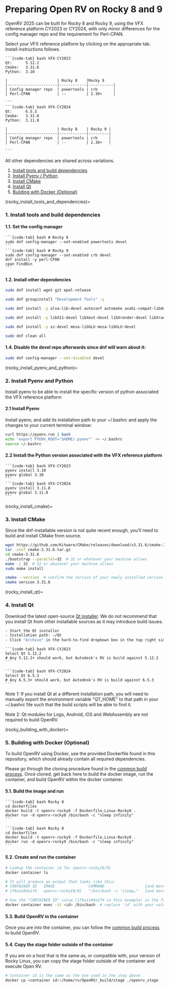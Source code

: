 # Preparing Open RV on Rocky 8 and 9

OpenRV 2025 can be built for Rocky 8 and Rocky 9, using the VFX reference platform CY2023 or CY2024, with only minor differences for the config manager repo and the requirement for Perl-CPAN.

Select your VFX reference platform by clicking on the appropriate tab. Install instructions follows.

````{tabs}
```{code-tab} bash VFX-CY2023
Qt:      5.12.2
Cmake:   3.31.6
Python:  3.10

|                      | Rocky 8    |Rocky 9 
|----------------------|------------|-----------|
| Config manager repo  | powertools | crb       |
| Perl-CPAN            | --         | 2.36+     |

```
```{code-tab} bash VFX-CY2024
Qt:      6.5.3
Cmake:   3.31.6
Python:  3.11.8

|                      | Rocky 8    | Rocky 9 |
|----------------------|------------|---------|
| Config manager repo  | powertools | crb     |
| Perl-CPAN            | --         | 2.36+   |

```
````



All other dependencies are shared across variations.

1. [Install tools and build dependencies](rocky_install_tools_and_dependencies)
2. [Install Pyenv / Python](rocky_install_pyenv_and_python)
3. [Install CMake](rocky_install_cmake)
4. [Install Qt](rocky_install_qt)
5. [Building with Docker (Optional)](rocky_building_with_docker)


(rocky_install_tools_and_dependencies)=
### 1. Install tools and build dependencies

#### 1.1. Set the config manager

````{tabs}
```{code-tab} bash # Rocky 8
sudo dnf config-manager --set-enabled powertools devel
```
```{code-tab} bash # Rocky 9
sudo dnf config-manager --set-enabled crb devel
dnf install -y perl-CPAN
cpan FindBin
```
````

#### 1.2. Install other dependencies
```bash
sudo dnf install wget git epel-release
```
```bash
sudo dnf groupinstall "Development Tools" -y
```
```bash
sudo dnf install -y alsa-lib-devel autoconf automake avahi-compat-libdns_sd-devel bison bzip2-devel cmake-gui curl-devel flex gcc gcc-c++ git libXcomposite libXi-devel libaio-devel libffi-devel nasm ncurses-devel nss libtool libxkbcommon libXcomposite libXdamage libXrandr libXtst libXcursor mesa-libOSMesa mesa-libOSMesa-devel meson openssl-devel patch pulseaudio-libs pulseaudio-libs-glib2 ocl-icd ocl-icd-devel opencl-headers qt5-qtbase-devel readline-devel sqlite-devel systemd-devel tcl-devel tcsh tk-devel yasm zip zlib-devel wget patchelf pcsc-lite libxkbfile perl-IPC-Cmd
```
```bash
sudo dnf install -y libX11-devel libXext-devel libXrender-devel libXrandr-devel libXcursor-devel libXi-devel libXxf86vm-devel libxkbcommon-devel
```
```bash
sudo dnf install -y xz-devel mesa-libGLU mesa-libGLU-devel
```
```bash
sudo dnf clean all
```

#### 1.4. Disable the devel repo afterwards since dnf will warn about it:
```bash
sudo dnf config-manager --set-disabled devel
```

(rocky_install_pyenv_and_python)=
### 2. Install Pyenv and Python

Install pyenv to be able to install the specific version of python associated the VFX reference platform

#### 2.1 Install Pyenv

Install pyenv, and add its installation path to your ~/.bashrc and apply the changes to your current terminal window:

```bash
curl https://pyenv.run | bash
echo 'export PYENV_ROOT="$HOME/.pyenv"' >> ~/.bashrc
source ~/.bashrc
```



#### 2.2 Install the Python version associated with the VFX reference platform
````{tabs}
```{code-tab} bash VFX-CY2023
pyenv install 3.10
pyenv global 3.10
```
```{code-tab} bash VFX-CY2024
pyenv install 3.11.8
pyenv global 3.11.8
```
````


(rocky_install_cmake)=
### 3. Install CMake

Since the dnf-installable version is not quite recent enough, you'll need to build and install CMake from source.

```bash
wget https://github.com/Kitware/CMake/releases/download/v3.31.6/cmake-3.31.6.tar.gz
tar -zxvf cmake-3.31.6.tar.gz
cd cmake-3.31.6
./bootstrap --parallel=32  # 32 or whatever your machine allows
make -j 32  # 32 or whatever your machine allows
sudo make install

cmake --version  # confirm the version of your newly installed version of CMake
cmake version 3.31.6
```

(rocky_install_qt)=
### 4. Install Qt

Download the latest open-source [Qt installer](https://www.qt.io/download-open-source). We do not recommend that you install Qt from other installable sources as it may introduce build issues.

```bash
- Start the Qt installer
- Installation path: ~/Qt
- Click "Archive" in the hard-to-find dropbown box in the top right side of the window
```

````{tabs}
```{code-tab} bash VFX-CY2023
Select Qt 5.12.2
# Any 5.12.2+ should work, but Autodesk's RV is build against 5.12.2
```

```{code-tab} bash VFX-CY2024
Select Qt 6.5.3
# Any 6.5.3+ should work, but Autodesk's RV is build against 6.5.3
```
````



Note 1: If you install Qt at a different installation path, you will need to manually export the environment variable "QT_HOME" to that path in your ~/.bashrc file such that the build scripts will be able to find it.

Note 2: Qt modules for Logs, Android, iOS and WebAssembly are not required to build OpenRV. 

(rocky_building_with_docker)=
### 5. Building with Docker (Optional)

To build OpenRV using Docker, use the provided Dockerfile found in this repository, which should already contain all required dependencies. 

Please go through the cloning procedure found in the [common build process](config_common_build.md). Once cloned, get back here to build the docker image, run the container, and build OpenRV within the docker container.


#### 5.1. Build the image and run

````{tabs}
```{code-tab} bash Rocky 8
cd dockerfiles
docker build -t openrv-rocky8 -f Dockerfile.Linux-Rocky8 .
docker run -d openrv-rocky8 /bin/bash -c "sleep infinity"
```

```{code-tab} bash Rocky 8
cd dockerfiles
docker build -t openrv-rocky9 -f Dockerfile.Linux-Rocky9 .
docker run -d openrv-rocky9 /bin/bash -c "sleep infinity"
```
````



#### 5.2. Create and run the container
```bash
# Lookup the container id for openrv-rocky{8/9}
docker container ls

# It will produce an output that looks like this:
# CONTAINER ID   IMAGE               COMMAND                  {and more}
# 1f6a1104a1f4   openrv-rocky{8/9}   "/bin/bash -c 'sleep…"   {and more}
```
```bash
# Use the "CONTAINER ID" value (1f6a1104a1f4 in this example) in the following command:
docker container exec -it <id> /bin/bash  # replace 'id' with your value
```

#### 5.3. Build OpenRV in the container

Once you are into the container, you can follow the [common build process](config_common_build.md) to build OpenRV.

#### 5.4. Copy the stage folder outside of the container

If you are on a host that is the same as, or compatible with, your version of Rocky Linux, you can copy the stage folder outside of the container and execute Open RV.

```bash
# Container id is the same as the one used in the step above
docker cp <container id>:/home/rv/OpenRV/_build/stage ./openrv_stage
```
